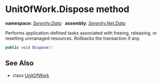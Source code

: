 # UnitOfWork.Dispose method
**namespace:** *[Serenity.Data](../../README.md#serenity.data-namespace)*   **assembly**: *[Serenity.Net.Data](../../README.md)*

Performs application-defined tasks associated with freeing, releasing, or resetting unmanaged resources. Rollbacks the transaction if any.

```csharp
public void Dispose()
```

## See Also

* class [UnitOfWork](../UnitOfWork.md)